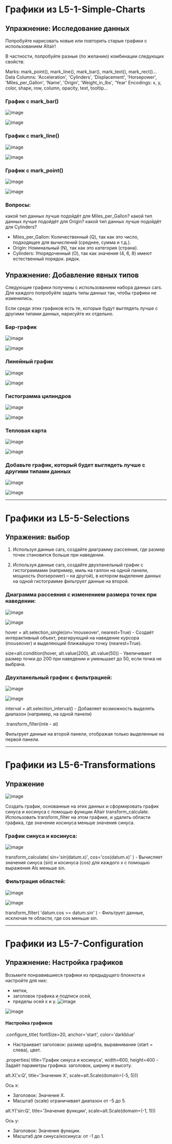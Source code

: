 # Графики из L5-1-Simple-Charts

## Упражнение: Исследование данных
Попробуйте нарисовать новые или повторить старые графики с использованием Altair!

В частности, попробуйте разные (по желанию) комбинации следующих свойств:

Marks: mark_point(), mark_line(), mark_bar(), mark_text(), mark_rect()...
Data Columns: 'Acceleration', 'Cylinders', 'Displacement', 'Horsepower', 'Miles_per_Gallon', 'Name', 'Origin', 'Weight_in_lbs', 'Year'
Encodings: x, y, color, shape, row, column, opacity, text, tooltip...

### График с mark_bar()
![image](https://github.com/user-attachments/assets/6d0fab82-e94a-4bd6-ba23-94b2bf6b3c3d)

![image](https://github.com/user-attachments/assets/ab14d729-5a1e-484a-ad5a-38a6632fb92c)


### График с mark_line()
![image](https://github.com/user-attachments/assets/561ed5d9-c353-4bf6-abea-1b88248b7731)

![image](https://github.com/user-attachments/assets/295dd615-21ca-4f3c-9d27-c10c18797823)


### График с mark_point()
![image](https://github.com/user-attachments/assets/09132f0b-3850-4cd2-b785-f66490e7b734)

![image](https://github.com/user-attachments/assets/122f138f-72e9-4ccf-86c7-757f34d2e5c0)

### Вопросы:
какой тип данных лучше подойдёт для Miles_per_Gallon?
какой тип данных лучше подойдёт для Origin?
какой тип данных лучше подойдёт для Cylinders?

* Miles_per_Gallon: Количественный (Q), так как это число, подходящее для вычислений (среднее, сумма и т.д.).
* Origin: Номинальный (N), так как это категория (страна).
* Cylinders: Упорядоченный (O), так как значения (4, 6, 8) имеют естественный порядок. рядок.

## Упражнение: Добавление явных типов
Следующие графики получены с использованием набора данных cars. Для каждого попробуйте задать типы данных так, чтобы графики не изменились.

Если среди этих графиков есть те, которые будут выглядеть лучше с другими типами данных, нарисуйте их отдельно.

### Бар-график
![image](https://github.com/user-attachments/assets/ad0a7eed-597b-46c9-94b2-9759dac1aa13)

![image](https://github.com/user-attachments/assets/e96f8cae-2a0f-4ad0-9db1-7f07ffcb5ec9)


### Линейный график
![image](https://github.com/user-attachments/assets/2d599dfb-3c15-4375-8e3d-1b0082e1de2d)

![image](https://github.com/user-attachments/assets/a8e4bd6c-198d-40f4-8332-6988074284f8)


### Гистограмма цилиндров
![image](https://github.com/user-attachments/assets/46acae20-d6fb-4020-8d96-6683bdf69ffb)

![image](https://github.com/user-attachments/assets/130f1014-0112-4b13-a000-1792ac0b89d6)


### Тепловая карта
![image](https://github.com/user-attachments/assets/26fc1f45-efbf-4004-ac1f-f20709986f36)

![image](https://github.com/user-attachments/assets/f06d941c-e1a7-496b-a0c1-5fe8d11ffeca)


### Добавьте график, который будет выглядеть лучше с другими типами данных
![image](https://github.com/user-attachments/assets/49b515b6-1c68-4196-a274-a248bac6ed46)

![image](https://github.com/user-attachments/assets/ef905563-ce97-410f-8eec-6170267b4ac5)

------------------------------------------------------------------------------------------------------------------------------

# Графики из L5-5-Selections

## Упражения: выбор
1) Используя данные cars, создайте диаграмму рассеяния, где размер точек становится больше при наведении.

2) Используя данные cars, создайте двухпанельный график с гистограммами (например, миль на галлон на одной панели, мощность (horsepower) – на другой), в котором выделение данных на одной гистограмме фильтрует данные на второй.

### Диаграмма рассеяния с изменением размера точек при наведении:
![image](https://github.com/user-attachments/assets/8e10bff5-0668-4eb9-90ec-1950fe3db4d2)

![image](https://github.com/user-attachments/assets/cfb539ab-1675-45a6-b094-68798567bca5)

hover = alt.selection_single(on='mouseover', nearest=True) - Создаёт интерактивный объект, реагирующий на наведение курсора (mouseover) и выделяющий ближайшую точку (nearest=True).

size=alt.condition(hover, alt.value(200), alt.value(50)) - Увеличивает размер точки до 200 при наведении и уменьшает до 50, если точка не выбрана.

### Двухпанельный график с фильтрацией:
![image](https://github.com/user-attachments/assets/75b66f53-9382-4df5-9d88-4c8249ac7ce2)

![image](https://github.com/user-attachments/assets/e364850b-5a53-408a-a266-4d31aa7fdac8)

interval = alt.selection_interval() - Добавляет возможность выделять диапазон (например, на одной панели)

.transform_filter(inte - al)

Фильтрует данные на второй панели, отображая только выделенные на первой панели.

------------------------------------------------------------------------------------------------------------------------------


# Графики из L5-6-Transformations

## Упражение
![image](https://github.com/user-attachments/assets/c888567a-fb30-440f-a594-30e40f5ea7ec)

Создать график, основанные на этих данных и сформировать график синуса и косинуса с помощью функции Altair transform_calculate.
Использовать transform_filter на этом графике, и удалить области графика, где значение косинуса меньше значения синуса.

### График синуса и косинуса:
![image](https://github.com/user-attachments/assets/bb295e71-5864-4667-8575-051139072df6)


transform_calculate( sin='sin(datum.x)', cos='cos(datum.x)' ) - Вычисляет значения синуса (sin) и косинуса (cos) для каждого x с помощью выражения Als меньше sin.

### Фильтрация областей:
![image](https://github.com/user-attachments/assets/42c72e88-1bf2-4fa4-9d41-dfe53a63618e)

![image](https://github.com/user-attachments/assets/706bc7f7-9bf1-4429-86b8-712bbfdb051b)

transform_filter( 'datum.cos >= datum.sin' ) - Фильтрует данные, исключая те области, где cos меньше sin.


------------------------------------------------------------------------------------------------------------------------------

# Графики из L5-7-Configuration

## Упражнение: Настройка графиков
Возьмите понравившиеся графики из предыдущего блокнота и настройте для них:
* метки,
* заголовок графика и подписи осей,
* пределы осей x и y.
![image](https://github.com/user-attachments/assets/6b877678-3dbb-4544-b3c5-0581d6cbd9e5)

![image](https://github.com/user-attachments/assets/c2f47024-d2cd-4998-b51d-fa93f152879f)


#### Настройка графиков
.configure_title( fontSize=20, anchor='start', color='darkblue'
 - Настраивает заголовок: размер шрифта, выравнивание (start = слева), цвет.

.properties( title='График синуса и косинуса', width=600, height=400 - Задаёт параметры графика: заголовок, ширину и высоту.

alt.X('x:Q', title='Значение X', scale=alt.Scale(domain=(-5, 5)))

Ось x:
* Заголовок: Значение X.
* Масштаб (scale) ограничивает диапазон от -5 до 5.

alt.Y('sin:Q', title='Значение функции', scale=alt.Scale(domain=(-1, 1)))

Ось y:
* Заголовок: Значение функции.
* Масштаб для синуса/косинуса: от -1 до 1.
